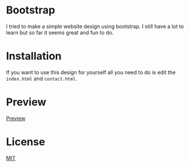 # Bootstrap

I tried to make a simple website design using bootstrap. I still have a lot to learn but so far it seems great and fun to do.

# Installation

If you want to use this design for yourself all you need to do is edit the `index.html` and `contact.html`.

# Preview
[Preview](https://test-bootstrap.now.sh/)

# License
[MIT](https://choosealicense.com/licenses/mit/)